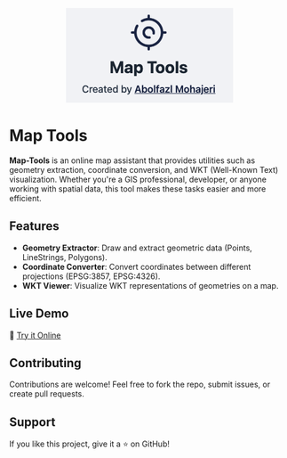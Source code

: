 <p align="center">
  <img src="images/screenshot.png" alt="Screenshot" />
</p>

# Map Tools

**Map-Tools** is an online map assistant that provides utilities such as geometry extraction, coordinate conversion, and WKT (Well-Known Text) visualization. Whether you're a GIS professional, developer, or anyone working with spatial data, this tool makes these tasks easier and more efficient.

## Features

- **Geometry Extractor**: Draw and extract geometric data (Points, LineStrings, Polygons).
- **Coordinate Converter**: Convert coordinates between different projections (EPSG:3857, EPSG:4326).
- **WKT Viewer**: Visualize WKT representations of geometries on a map.

## Live Demo

🔗 [Try it Online](https://abmohajeri.github.io/map-tools)

## Contributing

Contributions are welcome! Feel free to fork the repo, submit issues, or create pull requests.

## Support

If you like this project, give it a ⭐ on GitHub!
